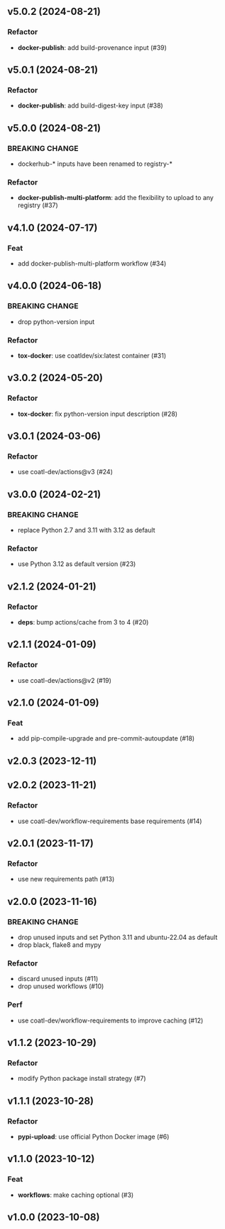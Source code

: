 ## v5.0.2 (2024-08-21)

### Refactor

- **docker-publish**: add build-provenance input (#39)

## v5.0.1 (2024-08-21)

### Refactor

- **docker-publish**: add build-digest-key input (#38)

## v5.0.0 (2024-08-21)

### BREAKING CHANGE

- dockerhub-* inputs have been renamed to registry-*

### Refactor

- **docker-publish-multi-platform**: add the flexibility to upload to any registry (#37)

## v4.1.0 (2024-07-17)

### Feat

- add docker-publish-multi-platform workflow (#34)

## v4.0.0 (2024-06-18)

### BREAKING CHANGE

- drop python-version input

### Refactor

- **tox-docker**: use coatldev/six:latest container (#31)

## v3.0.2 (2024-05-20)

### Refactor

- **tox-docker**: fix python-version input description (#28)

## v3.0.1 (2024-03-06)

### Refactor

- use coatl-dev/actions@v3 (#24)

## v3.0.0 (2024-02-21)

### BREAKING CHANGE

- replace Python 2.7 and 3.11 with 3.12 as default

### Refactor

- use Python 3.12 as default version (#23)

## v2.1.2 (2024-01-21)

### Refactor

- **deps**: bump actions/cache from 3 to 4 (#20)

## v2.1.1 (2024-01-09)

### Refactor

- use coatl-dev/actions@v2 (#19)

## v2.1.0 (2024-01-09)

### Feat

- add pip-compile-upgrade and pre-commit-autoupdate (#18)

## v2.0.3 (2023-12-11)

## v2.0.2 (2023-11-21)

### Refactor

- use coatl-dev/workflow-requirements base requirements (#14)

## v2.0.1 (2023-11-17)

### Refactor

- use new requirements path (#13)

## v2.0.0 (2023-11-16)

### BREAKING CHANGE

- drop unused inputs and set Python 3.11 and ubuntu-22.04 as default
- drop black, flake8 and mypy

### Refactor

- discard unused inputs (#11)
- drop unused workflows (#10)

### Perf

- use coatl-dev/workflow-requirements to improve caching (#12)

## v1.1.2 (2023-10-29)

### Refactor

- modify Python package install strategy (#7)

## v1.1.1 (2023-10-28)

### Refactor

- **pypi-upload**: use official Python Docker image (#6)

## v1.1.0 (2023-10-12)

### Feat

- **workflows**: make caching optional (#3)

## v1.0.0 (2023-10-08)
